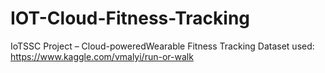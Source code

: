 # IOT-Cloud-Fitness-Tracking
IoTSSC Project – Cloud-poweredWearable Fitness Tracking
Dataset used: https://www.kaggle.com/vmalyi/run-or-walk
